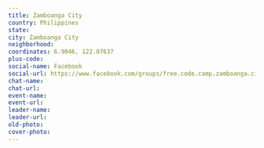 ```yaml
---
title: Zamboanga City
country: Philippines
state: 
city: Zamboanga City
neighborhood: 
coordinates: 6.9046, 122.07637
plus-code:
social-name: Facebook
social-url: https://www.facebook.com/groups/free.code.camp.zamboanga.city
chat-name:
chat-url:
event-name:
event-url:
leader-name:
leader-url:
old-photo: 
cover-photo:
---
```

